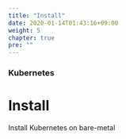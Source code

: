 ```yaml
---
title: "Install"
date: 2020-01-14T01:43:16+09:00
weight: 5
chapter: true
pre: ""
---
```


### Kubernetes

# Install

Install Kubernetes on bare-metal
